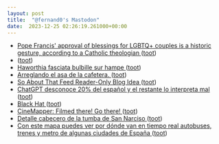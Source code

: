 ```yaml
---
layout: post
title:  "@fernand0's Mastodon"
date:  2023-12-25 02:26:19.261000+00:00
---
```

*  [Pope Francis' approval of blessings for LGBTQ+ couples is a historic gesture, according to a Catholic theologian ](https://theconversation.com/pope-francis-approval-of-blessings-for-lgbtq-couples-is-a-historic-gesture-according-to-a-catholic-theologian-22012) ([toot](https://mastodon.social/@fernand0/111638687191673998))
*  [ ](https://mastodon.social/users/fernand0/statuses/111637207776355178/activity) ([toot](https://mastodon.social/users/fernand0/statuses/111637207776355178/activity))
*  [Haworthia fasciata bulbille sur hampe ](https://www.cactuspro.com/forum/read.php?1,90741) ([toot](https://mastodon.social/@fernand0/111636836413432443))
*  [Arreglando el asa de la cafetera. ](https://avecesunafoto.wordpress.com/2023/12/24/arreglando-el-asa-de-la-cafetera) ([toot](https://mastodon.social/@fernand0/111636782824913981))
*  [So About That Feed Reader-Only Blog Idea ](https://chrismcleod.dev/blog/so-about-that-feed-reader-only-blog-idea) ([toot](https://mastodon.social/@fernand0/111636527460220075))
*  [ChatGPT desconoce 20% del español y el restante lo interpreta mal ](https://es.wired.com/articulos/chatgpt-desconoce-20-del-espanol-y-el-restante-lo-interpreta-ma) ([toot](https://mastodon.social/@fernand0/111636352495372409))
*  [Black Hat ](https://www.blackhat.com/eu-23/briefings/schedule/#autospill-zero-effort-credential-stealing-from-mobile-password-managers-3442) ([toot](https://mastodon.social/@fernand0/111636031490704197))
*  [CineMapper: Filmed there! Go there! ](https://www.cinemapper.co) ([toot](https://mastodon.social/@fernand0/111635404999687297))
*  [Detalle cabecero de la tumba de San Narciso ](https://www.flickr.com/photos/fernand0/53387744851) ([toot](https://mastodon.social/@fernand0/111635236780883875))
*  [Con este mapa puedes ver por dónde van en tiempo real autobuses, trenes y metro de algunas ciudades de España ](https://www.genbeta.com/a-fondo/este-mapa-puedes-ver-donde-van-tiempo-real-autobuses-trenes-metro-algunas-ciudades-espana-) ([toot](https://mastodon.social/@fernand0/111635104514448552))
